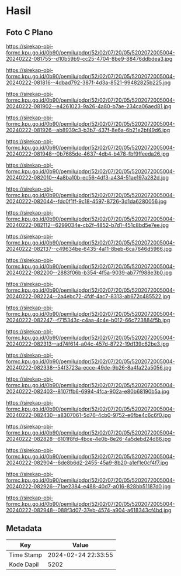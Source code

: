 # Hasil

## Foto C Plano

https://sirekap-obj-formc.kpu.go.id/0b90/pemilu/pdpr/52/02/07/20/05/5202072005004-20240222-081755--d10b59b9-cc25-4704-8be9-88476ddbdea3.jpg

https://sirekap-obj-formc.kpu.go.id/0b90/pemilu/pdpr/52/02/07/20/05/5202072005004-20240222-081816--4dbad792-387f-4d3a-8521-99482825b225.jpg

https://sirekap-obj-formc.kpu.go.id/0b90/pemilu/pdpr/52/02/07/20/05/5202072005004-20240222-081902--e4261023-9a26-4a80-b7ae-234ca06aed81.jpg

https://sirekap-obj-formc.kpu.go.id/0b90/pemilu/pdpr/52/02/07/20/05/5202072005004-20240222-081926--ab8939c3-b3b7-437f-8e6a-6b21e2bf49d6.jpg

https://sirekap-obj-formc.kpu.go.id/0b90/pemilu/pdpr/52/02/07/20/05/5202072005004-20240222-081948--0b7685de-4637-4db4-b478-fbf9ffeeda26.jpg

https://sirekap-obj-formc.kpu.go.id/0b90/pemilu/pdpr/52/02/07/20/05/5202072005004-20240222-082010--4a8ba10b-ec56-4df3-a434-51ae197a282d.jpg

https://sirekap-obj-formc.kpu.go.id/0b90/pemilu/pdpr/52/02/07/20/05/5202072005004-20240222-082044--fdc0f1ff-9c18-4597-8726-3d1da6280056.jpg

https://sirekap-obj-formc.kpu.go.id/0b90/pemilu/pdpr/52/02/07/20/05/5202072005004-20240222-082112--6299034e-cb2f-4852-b7d1-451c8bd5e7ee.jpg

https://sirekap-obj-formc.kpu.go.id/0b90/pemilu/pdpr/52/02/07/20/05/5202072005004-20240222-082137--c49634be-6435-4a11-8beb-6ca7646d5966.jpg

https://sirekap-obj-formc.kpu.go.id/0b90/pemilu/pdpr/52/02/07/20/05/5202072005004-20240222-082200--2883f06b-b354-4f5a-9039-ab77f988e3b0.jpg

https://sirekap-obj-formc.kpu.go.id/0b90/pemilu/pdpr/52/02/07/20/05/5202072005004-20240222-082224--2a4ebc72-4fdf-4ac7-8313-ab672c485522.jpg

https://sirekap-obj-formc.kpu.go.id/0b90/pemilu/pdpr/52/02/07/20/05/5202072005004-20240222-082247--f715343c-c4aa-4c4e-b012-66c723884f5b.jpg

https://sirekap-obj-formc.kpu.go.id/0b90/pemilu/pdpr/52/02/07/20/05/5202072005004-20240222-082313--ad74f614-a04c-457d-8722-19d139c62be3.jpg

https://sirekap-obj-formc.kpu.go.id/0b90/pemilu/pdpr/52/02/07/20/05/5202072005004-20240222-082338--54f3723a-ecce-49de-9b26-8a4fa22a5056.jpg

https://sirekap-obj-formc.kpu.go.id/0b90/pemilu/pdpr/52/02/07/20/05/5202072005004-20240222-082403--8107ffb6-6994-4fca-902a-e80b68190b5a.jpg

https://sirekap-obj-formc.kpu.go.id/0b90/pemilu/pdpr/52/02/07/20/05/5202072005004-20240222-082430--a8307061-5d76-4cb0-9752-e6fbe4c6c6f0.jpg

https://sirekap-obj-formc.kpu.go.id/0b90/pemilu/pdpr/52/02/07/20/05/5202072005004-20240222-082828--6101f8fd-4bce-4e0b-8e26-4a5debd24d86.jpg

https://sirekap-obj-formc.kpu.go.id/0b90/pemilu/pdpr/52/02/07/20/05/5202072005004-20240222-082904--6de8b6d2-2455-45a9-8b20-a1ef1e0cf4f7.jpg

https://sirekap-obj-formc.kpu.go.id/0b90/pemilu/pdpr/52/02/07/20/05/5202072005004-20240222-082926--71ae2384-e488-40d7-a016-828bb51187d0.jpg

https://sirekap-obj-formc.kpu.go.id/0b90/pemilu/pdpr/52/02/07/20/05/5202072005004-20240222-082948--088f3d07-37eb-4574-a904-a618343cf4bd.jpg


## Metadata

| Key        | Value               |
| ---------- | ------------------- |
| Time Stamp | 2024-02-24 22:33:55 |
| Kode Dapil | 5202                |



